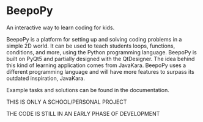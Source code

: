 # BeepoPy
An interactive way to learn coding for kids.

BeepoPy is a platform for setting up and solving coding problems in a simple 2D world. 
It can be used to teach students loops, functions, conditions, and more, using the Python programming language.
BeepoPy is built on PyQt5 and partially designed with the QtDesigner.
The idea behind this kind of learning application comes from JavaKara. BeepoPy uses a different programming language and will have more features to surpass its outdated inspiration, JavaKara.

Example tasks and solutions can be found in the documentation.

THIS IS ONLY A SCHOOL/PERSONAL PROJECT

THE CODE IS STILL IN AN EARLY PHASE OF DEVELOPMENT
